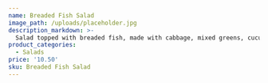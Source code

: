 ```yaml
---
name: Breaded Fish Salad
image_path: /uploads/placeholder.jpg
description_markdown: >-
  Salad topped with breaded fish, made with cabbage, mixed greens, cucumber, corn, and pico de gallo.
product_categories:
  - Salads
price: '10.50'
sku: Breaded Fish Salad
---
```

